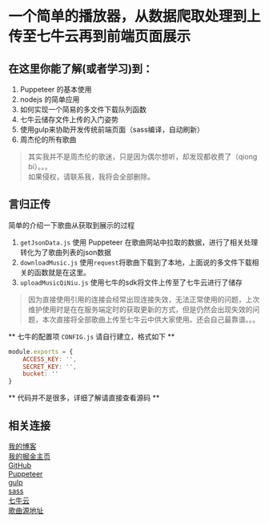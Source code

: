 # 一个简单的播放器，从数据爬取处理到上传至七牛云再到前端页面展示  

## 在这里你能了解(或者学习)到：
1. Puppeteer 的基本使用  
2. nodejs 的简单应用  
3. 如何实现一个简易的多文件下载队列函数  
4. 七牛云储存文件上传的入门姿势  
5. 使用gulp来协助开发传统前端页面（sass编译，自动刷新）  
6. 周杰伦的所有歌曲  
> 其实我并不是周杰伦的歌迷，只是因为偶尔想听，却发现都收费了（qiong bi）。。。  
如果侵权，请联系我，我将会全部删除。

## 言归正传  
简单的介绍一下歌曲从获取到展示的过程 

1. `getJsonData.js`
使用 Puppeteer 在歌曲网站中拉取的数据，进行了相关处理转化为了歌曲列表的json数据
2. `downloadMusic.js`
使用`request`将歌曲下载到了本地，上面说的多文件下载相关的函数就是在这里。
3. `uploadMusicQiNiu.js`
使用七牛的sdk将文件上传至了七牛云进行了储存   
> 因为直接使用引用的连接会经常出现连接失效，无法正常使用的问题，上次维护使用时是在在服务端定时的获取更新的方式，但是仍然会出现失效的问题，本次直接将全部歌曲上传至七牛云中供大家使用。还会自己最靠谱。。。

** 七牛的配置项 `CONFIG.js` 请自行建立，格式如下 **
``` js
module.exports = {
    ACCESS_KEY: '',
    SECRET_KEY: '',
    bucket: ''
}
```
** 代码并不是很多，详细了解请直接查看源码 **

## 相关连接
[我的博客](http://www.lvyueyang.top/)  
[我的掘金主页](https://juejin.im/user/585407be61ff4b0063af58be)  
[GitHub](https://github.com/lvyueyang)  
[Puppeteer](https://zhaoqize.github.io/puppeteer-api-zh_CN/#/)  
[gulp](https://www.gulpjs.com.cn/)    
[sass](https://www.sass.hk/)    
[七牛云](https://www.qiniu.com/)    
[歌曲源地址](http://music.wandhi.com/?name=%E5%91%A8%E6%9D%B0%E4%BC%A6&type=netease)    

